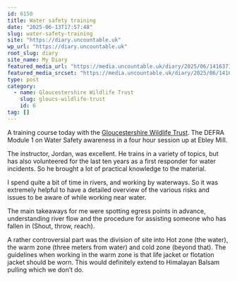 ```yaml
---
id: 6150
title: Water safety training
date: "2025-06-13T17:57:48"
slug: water-safety-training
site: "https://diary.uncountable.uk"
wp_url: "https://diary.uncountable.uk"
root_slug: diary
site_name: My Diary
featured_media_url: "https://media.uncountable.uk/diary/2025/06/14163717/IMG20250613083318.webp"
featured_media_srcset: "https://media.uncountable.uk/diary/2025/06/14163717/IMG20250613083318-300x196.webp 300w, https://media.uncountable.uk/diary/2025/06/14163717/IMG20250613083318-1024x671.webp 1024w, https://media.uncountable.uk/diary/2025/06/14163717/IMG20250613083318-150x150.webp 150w, https://media.uncountable.uk/diary/2025/06/14163717/IMG20250613083318-640x419.webp 640w, https://media.uncountable.uk/diary/2025/06/14163717/IMG20250613083318.webp 1927w"
type: post
category:
  - name: Gloucestershire Wildlife Trust
    slug: gloucs-wildlife-trust
    id: 6
tag: []
---
```



<p>A training course today with the <a href="https://www.gloucestershirewildlifetrust.co.uk/volunteer">Gloucestershire Wildlife Trust</a>.  The DEFRA Module 1 on Water Safety awareness in a four hour session up at Ebley Mill.</p>



<p>The instructor, Jordan, was excellent.  He trains in a variety of topics, but has also volunteered for the last ten years as a first responder for water incidents.  So he brought a lot of practical knowledge to the material.</p>



<p>I spend quite a bit of time in rivers, and working by waterways.  So it was extremely helpful to have a detailed overview of the various risks and issues to be aware of while working near water.</p>



<p>The main takeaways for me were spotting egress points in advance, understanding river flow and the procedure for assisting someone who has fallen in (Shout, throw, reach).</p>



<p>A rather controversial part was the division of site into Hot zone (the water), the warm zone (three meters from water) and cold zone (beyond that).  The guidelines when working in the warm zone is that life jacket or flotation jacket should be worn.  This would definitely extend to Himalayan Balsam pulling which we don&#8217;t do.   </p>



<p></p>
